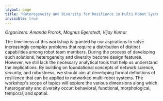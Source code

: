 ```yaml
---
layout: page
title: "Heterogeneity and Diversity for Resilience in Multi-Robot Systems"
invisible: true
---
```

<p><i>Organizers: Amanda Prorok, Magnus Egerstedt, Vijay Kumar</i></p>
<p>
The timeliness of this workshop is granted by our aspirations to solve
increasingly complex problems that require a distribution of distinct
capabilities among robot team members. During the process of developing such
solutions, heterogeneity and diversity become design features. However, we
still lack the necessary analytical tools that help us understand the
implications. By building on foundational concepts of network science,
security, and robustness, we should aim at developing formal definitions of
resilience that can be applied to networked multi-robot systems. The workshop's
scope of topics will explore the various dimensions along which heterogeneity
and diversity occur: behavioral, functional, morphological, temporal, and
spatial.
</p>

